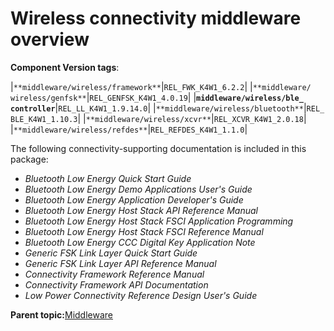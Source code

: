 # Wireless connectivity middleware overview 

**Component Version tags**:

|`**middleware/​wireless/​framework**`|`REL_​FWK_​K4W1_​6.2.2`|
|`**middleware/​wireless/​genfsk**`|`REL_​GENFSK_​K4W1_​4.​0.19`|
|**`middleware/​wireless/​ble_​controller`**|`REL_​LL_​K4W1_​1.9.14.0`|
|`**middleware/​wireless/​bluetooth**`|`REL_​BLE_​K4W1_​1.​10.3`|
|`**middleware/​wireless/​xcvr**`|`REL_​XCVR_​K4W1_​2.​0.18`|
|`**middleware/wireless/refdes**`|`REL_REFDES_K4W1_1.1.0`|

The following connectivity-supporting documentation is included in this package:

-   *Bluetooth Low Energy Quick Start Guide*
-   *Bluetooth Low Energy Demo Applications User's Guide*
-   *Bluetooth Low Energy Application Developer's Guide*
-   *Bluetooth Low Energy Host Stack API Reference Manual*
-   *Bluetooth Low Energy Host Stack FSCI Application Programming*
-   *Bluetooth Low Energy Host Stack FSCI Reference Manual*
-   *Bluetooth Low Energy CCC Digital Key Application Note*
-   *Generic FSK Link Layer Quick Start Guide*
-   *Generic FSK Link Layer API Reference Manual*
-   *Connectivity Framework Reference Manual*
-   *Connectivity Framework API Documentation*
-   *Low Power Connectivity Reference Design User's Guide*

**Parent topic:**[Middleware](../topics/middleware.md)

